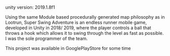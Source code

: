 unity version: 2019.1.8f1

Using the same Module based procedurally generated map philosophy as in Lootrun, Super Swing Adventure is an endless runner mobile game, developed in Unity in 2018/ 2019, where the player controls a ball that throws a hook which allows it to swing through the level as fast as possible. I was the sole programmer of the team.

This project was available in GooglePlayStore for some time
